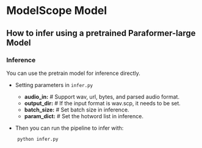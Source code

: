 # ModelScope Model

## How to infer using a pretrained Paraformer-large Model

### Inference

You can use the pretrain model for inference directly.

- Setting parameters in `infer.py`
    - <strong>audio_in:</strong> # Support wav, url, bytes, and parsed audio format.
    - <strong>output_dir:</strong> # If the input format is wav.scp, it needs to be set.
    - <strong>batch_size:</strong> # Set batch size in inference.
    - <strong>param_dict:</strong> # Set the hotword list in inference.

- Then you can run the pipeline to infer with:
```python
    python infer.py
```

